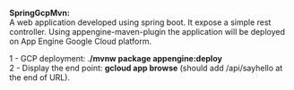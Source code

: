 **SpringGcpMvn:**<br/>
A web application developed using spring boot. It expose a simple rest controller.
Using appengine-maven-plugin the application will be deployed on App Engine Google Cloud platform.

1 -   GCP deployment: .**/mvnw package appengine:deploy** <br/>
2 -   Display the end point: **gcloud app browse** (should add /api/sayhello at the end of URL). 
